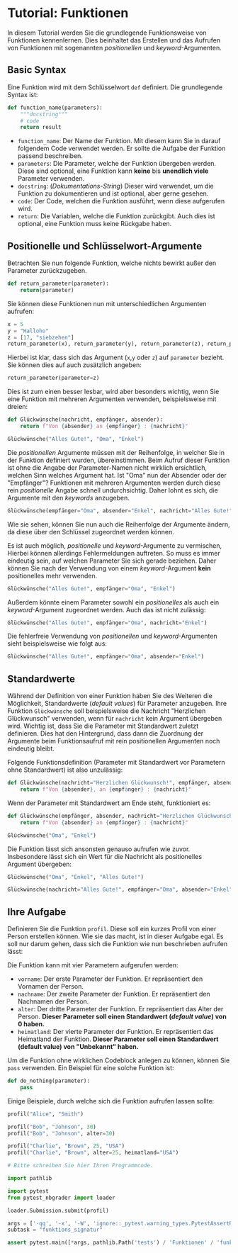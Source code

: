 
# Tutorial: Funktionen

In diesem Tutorial werden Sie die grundlegende Funktionsweise von Funktionen kennenlernen. Dies beinhaltet das Erstellen und das Aufrufen von Funktionen mit sogenannten *positionellen* und *keyword*-Argumenten.

## Basic Syntax

Eine Funktion wird mit dem Schlüsselwort `def` definiert. Die grundlegende Syntax ist:


```python
def function_name(parameters):
    """docstring"""
    # code
    return result
```

- `function_name`: Der Name der Funktion. Mit diesem kann Sie in darauf folgendem Code verwendet werden. Er sollte die Aufgabe der Funktion passend beschreiben.
- `parameters`: Die Parameter, welche der Funktion übergeben werden. Diese sind optional, eine Funktion kann **keine** bis **unendlich viele** Parameter verwenden.
- `docstring`: (*Dokumentations-String*) Dieser wird verwendet, um die Funktion zu dokumentieren und ist optional, aber gerne gesehen.
- `code`: Der Code, welchen die Funktion ausführt, wenn diese aufgerufen wird.
- `return`: Die Variablen, welche die Funktion zurückgibt. Auch dies ist optional, eine Funktion muss keine Rückgabe haben.

## Positionelle und Schlüsselwort-Argumente

Betrachten Sie nun folgende Funktion, welche nichts bewirkt außer den Parameter zurückzugeben.


```python
def return_parameter(parameter):
    return(parameter)
```

Sie können diese Funktionen nun mit unterschiedlichen Argumenten aufrufen:


```python
x = 5
y = "Halloho"
z = [17, "siebzehen"]
return_parameter(x), return_parameter(y), return_parameter(z), return_parameter(return_parameter)
```

Hierbei ist klar, dass sich das Argument (`x`,`y` oder `z`) auf `parameter` bezieht. Sie können dies auf auch zusätzlich angeben:


```python
return_parameter(parameter=z)
```

Dies ist zum einen besser lesbar, wird aber besonders wichtig, wenn Sie eine Funktion mit mehreren Argumenten verwenden, beispielsweise mit dreien:


```python
def Glückwünsche(nachricht, empfänger, absender):
    return f"Von {absender} an {empfänger} : {nachricht}"
```


```python
Glückwünsche("Alles Gute!", "Oma", "Enkel")
```

Die *positionellen* Argumente müssen mit der Reihenfolge, in welcher Sie in der Funktion definiert wurden, übereinstimmen. Beim Aufruf dieser Funktion ist ohne die Angabe der Parameter-Namen nicht wirklich ersichtlich, welchen Sinn welches Argument hat. Ist "Oma" nun der Absender oder der "Empfänger"? Funktionen mit mehreren Argumenten werden durch diese rein *positionelle* Angabe schnell undurchsichtig. Daher lohnt es sich, die Argumente mit den *keywords* anzugeben.


```python
Glückwünsche(empfänger="Oma", absender="Enkel", nachricht="Alles Gute!")
```

Wie sie sehen, können Sie nun auch die Reihenfolge der Argumente ändern, da diese über den Schlüssel zugeordnet werden können. 

Es ist auch möglich, *positionelle* und *keyword*-Argumente zu vermischen, Hierbei können allerdings Fehlermeldungen auftreten. So muss es immer eindeutig sein, auf welchen Parameter Sie sich gerade beziehen. Daher können Sie nach der Verwendung von einem *keyword*-Argument **kein** positionelles mehr verwenden.


```python
Glückwünsche("Alles Gute!", empfänger="Oma", "Enkel")
```

Außerdem könnte einem Parameter sowohl ein *positionelles* als auch ein *keyword*-Argument zugeordnet werden. Auch das ist nicht zulässig:


```python
Glückwünsche("Alles Gute!", empfänger="Oma", nachricht="Enkel")
```

Die fehlerfreie Verwendung von *positionellen* und *keyword*-Argumenten sieht beispielsweise wie folgt aus:


```python
Glückwünsche("Alles Gute!", empfänger="Oma", absender="Enkel")
```

## Standardwerte

Während der Definition von einer Funktion haben Sie des Weiteren die Möglichkeit, Standardwerte (*default values*) für Parameter anzugeben. Ihre Funktion `Glückwünsche` soll beispielsweise die Nachricht "Herzlichen Glückwunsch" verwenden, wenn für `nachricht` kein Argument übergeben wird. Wichtig ist, dass Sie die Parameter mit Standardwert zuletzt definieren. Dies hat den Hintergrund, dass dann die Zuordnung der Argumente beim Funktionsaufruf mit rein positionellen Argumenten noch eindeutig bleibt.

Folgende Funktionsdefinition (Parameter mit Standardwert vor Parametern ohne Standardwert) ist also unzulässig:


```python
def Glückwünsche(nachricht="Herzlichen Glückwunsch!", empfänger, absender):
    return f"Von {absender}, an {empfänger} : {nachricht}"
```

Wenn der Parameter mit Standardwert am Ende steht, funktioniert es:


```python
def Glückwünsche(empfänger, absender, nachricht="Herzlichen Glückwunsch!"):
    return f"Von {absender} an {empfänger} : {nachricht}"
```


```python
Glückwünsche("Oma", "Enkel")
```

Die Funktion lässt sich ansonsten genauso aufrufen wie zuvor. Insbesondere lässt sich ein Wert für die Nachricht als positionelles Argument übergeben:


```python
Glückwünsche("Oma", "Enkel", "Alles Gute!")
```


```python
Glückwünsche(nachricht="Alles Gute!", empfänger="Oma", absender="Enkel")
```

## Ihre Aufgabe

Definieren Sie die Funktion `profil`. Diese soll ein kurzes Profil von einer Person erstellen können. Wie sie das macht, ist in dieser Aufgabe egal. Es soll nur darum gehen, dass sich die Funktion wie nun beschrieben aufrufen lässt:

Die Funktion kann mit vier Parametern aufgerufen werden: 
- `vorname`: Der erste Parameter der Funktion. Er repräsentiert den Vornamen der Person.
- `nachname`: Der zweite Parameter der Funktion. Er repräsentiert den Nachnamen der Person.
- `alter`: Der dritte Parameter der Funktion. Er repräsentiert das Alter der Person. **Dieser Parameter soll einen Standardwert (*default value*) von 0 haben.**
- `heimatland`: Der vierte Parameter der Funktion. Er repräsentiert das Heimatland der Funktion. **Dieser Parameter soll einen Standardwert (default value) von "Unbekannt" haben.**

Um die Funktion ohne wirklichen Codeblock anlegen zu können, können Sie `pass` verwenden. Ein Beispiel für eine solche Funktion ist:

```python
def do_nothing(parameter):
    pass
``` 

Einige Beispiele, durch welche sich die Funktion aufrufen lassen sollte: 
```python
profil("Alice", "Smith")  

profil("Bob", "Johnson", 30)  
profil("Bob", "Johnson", alter=30)

profil("Charlie", "Brown", 25, "USA")  
profil("Charlie", "Brown", alter=25, heimatland="USA")
```


```python
# Bitte schreiben Sie hier Ihren Programmcode.
```


```python
import pathlib

import pytest
from pytest_nbgrader import loader

loader.Submission.submit(profil)

args = ['-qq', '-x', '-W', 'ignore::_pytest.warning_types.PytestAssertRewriteWarning', '--cases']
subtask = "funktions_signatur"

assert pytest.main([*args, pathlib.Path('tests') / 'Funktionen' / 'funktions_signatur.yml']) is pytest.ExitCode.OK
```
